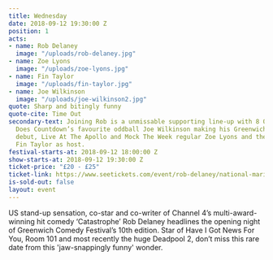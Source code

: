 ```yaml
---
title: Wednesday
date: 2018-09-12 19:30:00 Z
position: 1
acts:
- name: Rob Delaney
  image: "/uploads/rob-delaney.jpg"
- name: Zoe Lyons
  image: "/uploads/zoe-lyons.jpg"
- name: Fin Taylor
  image: "/uploads/fin-taylor.jpg"
- name: Joe Wilkinson
  image: "/uploads/joe-wilkinson2.jpg"
quote: Sharp and bitingly funny
quote-cite: Time Out
secondary-text: Joining Rob is a unmissable supporting line-up with 8 Out Of 10 Cats
  Does Countdown’s favourite oddball Joe Wilkinson making his Greenwich Comedy Festival
  debut, Live At The Apollo and Mock The Week regular Zoe Lyons and the fiercely funny
  Fin Taylor as host.
festival-starts-at: 2018-09-12 18:00:00 Z
show-starts-at: 2018-09-12 19:30:00 Z
ticket-price: "£20 - £25"
ticket-link: https://www.seetickets.com/event/rob-delaney/national-maritime-museum/1242622
is-sold-out: false
layout: event
---
```


US stand-up sensation, co-star and co-writer of Channel 4’s multi-award-winning hit comedy ‘Catastrophe’ Rob Delaney headlines the opening night of Greenwich Comedy Festival’s 10th edition. Star of Have I Got News For You, Room 101 and most recently the huge Deadpool 2, don’t miss this rare date from this 'jaw-snappingly funny' wonder.